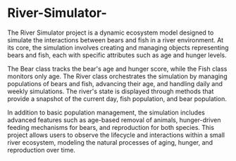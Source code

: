 # River-Simulator-

The River Simulator project is a dynamic ecosystem model designed to simulate the interactions between bears and fish in a river environment. At its core, the simulation involves creating and managing objects representing bears and fish, each with specific attributes such as age and hunger levels.

The Bear class tracks the bear's age and hunger score, while the Fish class monitors only age. The River class orchestrates the simulation by managing populations of bears and fish, advancing their age, and handling daily and weekly simulations. The river's state is displayed through methods that provide a snapshot of the current day, fish population, and bear population. 

In addition to basic population management, the simulation includes advanced features such as age-based removal of animals, hunger-driven feeding mechanisms for bears, and reproduction for both species. This project allows users to observe the lifecycle and interactions within a small river ecosystem, modeling the natural processes of aging, hunger, and reproduction over time.
